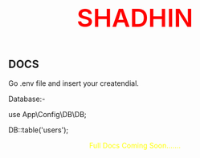 <p align="center" style="color: red; font-size: 50px; font-weight:600">SHADHIN</p>

## DOCS

Go .env file and insert your createndial.

Database:-

use App\Config\DB\DB;

DB::table('users');

<p align="center" style="color: yellow">Full Docs Coming Soon.......</p>